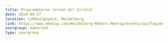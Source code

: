 ```yaml
---
title: Programmieren lernen mit Scratch
date: 2019-09-27
location: CoMakingSpace, Heidelberg
link: https://www.meetup.com/Heidelberg-Makers-Meetup/events/sqcflqyzmbkc/
usergroup: makershd
type: usergroup
---
```

